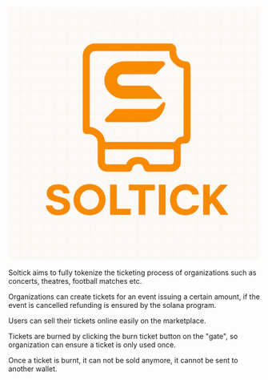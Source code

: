 ![Logo](/public/logo.png)

Soltick aims to fully tokenize the ticketing process of organizations such as concerts, theatres, football matches etc.

Organizations can create tickets for an event issuing a certain amount, if the event is cancelled refunding is ensured by the solana program.

Users can sell their tickets online easily on the marketplace.

Tickets are burned by clicking the burn ticket button on the "gate", so organization can ensure a ticket is only used once.

Once a ticket is burnt, it can not be sold anymore, it cannot be sent to another wallet.
